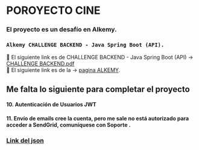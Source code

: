 # POROYECTO CINE

### El proyecto es un desafío en Alkemy.
### `Alkemy CHALLENGE BACKEND - Java Spring Boot (API).` 
🚀 El siguiente link es de CHALLENGE BACKEND - Java Spring Boot (API) -> [CHALLENGE BACKEND.pdf](https://drive.google.com/file/d/1ICHCzERR_tC9yB9crJyxVoqtNXsduOky/view?usp=sharing)  
🎯 El siguiente link es de la ->  [pagina ALKEMY](https://campus.alkemy.org/login). 

## Me falta lo siguiente para completar el proyecto
#### 10. Autenticación de Usuarios JWT
#### 11. Envío de emails cree la cuenta, pero me sale no está autorizado para acceder a SendGrid, comuníquese con Soporte .

### [Link del json](https://www.google.com)

